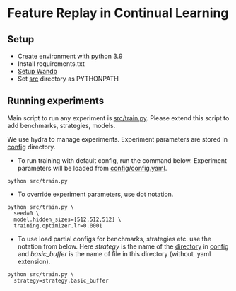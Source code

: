 # Feature Replay in Continual Learning

## Setup
* Create environment with python 3.9
* Install requirements.txt
* [Setup Wandb](https://docs.wandb.ai/quickstart)
* Set [src](src) directory as PYTHONPATH

## Running experiments
Main script to run any experiment is [src/train.py](src/train.py). 
Please extend this script to add benchmarks, strategies, models.

We use hydra to manage experiments. Experiment parameters are stored in [config](config) directory. 

* To run training with default config, run the command below. 
Experiment parameters will be loaded from [config/config.yaml](config/config.yaml).
```shell
python src/train.py
```
* To override experiment parameters, use dot notation.
```shell
python src/train.py \
  seed=0 \
  model.hidden_sizes=[512,512,512] \
  training.optimizer.lr=0.0001
```
* To use load partial configs for benchmarks, strategies etc. use the notation from below.
Here *strategy* is the name of the [directory](config/strategy) in [config](config) and 
*basic_buffer* is the name of file in this directory (without .yaml extension).
```shell
python src/train.py \
  strategy=strategy.basic_buffer
```
